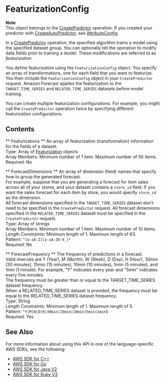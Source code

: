 # FeaturizationConfig<a name="API_FeaturizationConfig"></a>

**Note**  
This object belongs to the [CreatePredictor](API_CreatePredictor.md) operation\. If you created your predictor with [CreateAutoPredictor](API_CreateAutoPredictor.md), see [AttributeConfig](API_AttributeConfig.md)\.

In a [CreatePredictor](API_CreatePredictor.md) operation, the specified algorithm trains a model using the specified dataset group\. You can optionally tell the operation to modify data fields prior to training a model\. These modifications are referred to as *featurization*\.

You define featurization using the `FeaturizationConfig` object\. You specify an array of transformations, one for each field that you want to featurize\. You then include the `FeaturizationConfig` object in your `CreatePredictor` request\. Amazon Forecast applies the featurization to the `TARGET_TIME_SERIES` and `RELATED_TIME_SERIES` datasets before model training\.

You can create multiple featurization configurations\. For example, you might call the `CreatePredictor` operation twice by specifying different featurization configurations\.

## Contents<a name="API_FeaturizationConfig_Contents"></a>

 ** Featurizations **   <a name="forecast-Type-FeaturizationConfig-Featurizations"></a>
An array of featurization \(transformation\) information for the fields of a dataset\.  
Type: Array of [Featurization](API_Featurization.md) objects  
Array Members: Minimum number of 1 item\. Maximum number of 50 items\.  
Required: No

 ** ForecastDimensions **   <a name="forecast-Type-FeaturizationConfig-ForecastDimensions"></a>
An array of dimension \(field\) names that specify how to group the generated forecast\.  
For example, suppose that you are generating a forecast for item sales across all of your stores, and your dataset contains a `store_id` field\. If you want the sales forecast for each item by store, you would specify `store_id` as the dimension\.  
All forecast dimensions specified in the `TARGET_TIME_SERIES` dataset don't need to be specified in the `CreatePredictor` request\. All forecast dimensions specified in the `RELATED_TIME_SERIES` dataset must be specified in the `CreatePredictor` request\.  
Type: Array of strings  
Array Members: Minimum number of 1 item\. Maximum number of 10 items\.  
Length Constraints: Minimum length of 1\. Maximum length of 63\.  
Pattern: `^[a-zA-Z][a-zA-Z0-9_]*`   
Required: No

 ** ForecastFrequency **   <a name="forecast-Type-FeaturizationConfig-ForecastFrequency"></a>
The frequency of predictions in a forecast\.  
Valid intervals are Y \(Year\), M \(Month\), W \(Week\), D \(Day\), H \(Hour\), 30min \(30 minutes\), 15min \(15 minutes\), 10min \(10 minutes\), 5min \(5 minutes\), and 1min \(1 minute\)\. For example, "Y" indicates every year and "5min" indicates every five minutes\.  
The frequency must be greater than or equal to the TARGET\_TIME\_SERIES dataset frequency\.  
When a RELATED\_TIME\_SERIES dataset is provided, the frequency must be equal to the RELATED\_TIME\_SERIES dataset frequency\.  
Type: String  
Length Constraints: Minimum length of 1\. Maximum length of 5\.  
Pattern: `^Y|M|W|D|H|30min|15min|10min|5min|1min$`   
Required: Yes

## See Also<a name="API_FeaturizationConfig_SeeAlso"></a>

For more information about using this API in one of the language\-specific AWS SDKs, see the following:
+  [AWS SDK for C\+\+](https://docs.aws.amazon.com/goto/SdkForCpp/forecast-2018-06-26/FeaturizationConfig) 
+  [AWS SDK for Go](https://docs.aws.amazon.com/goto/SdkForGoV1/forecast-2018-06-26/FeaturizationConfig) 
+  [AWS SDK for Java V2](https://docs.aws.amazon.com/goto/SdkForJavaV2/forecast-2018-06-26/FeaturizationConfig) 
+  [AWS SDK for Ruby V3](https://docs.aws.amazon.com/goto/SdkForRubyV3/forecast-2018-06-26/FeaturizationConfig) 